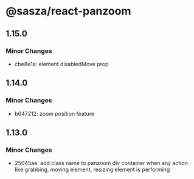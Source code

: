 # @sasza/react-panzoom

## 1.15.0

### Minor Changes

- cbe8e1a: element disabledMove prop

## 1.14.0

### Minor Changes

- b647212: zoom position feature

## 1.13.0

### Minor Changes

- 25045ae: add class name to panzoom div container when any action like grabbing, moving element, resizing element is performing
